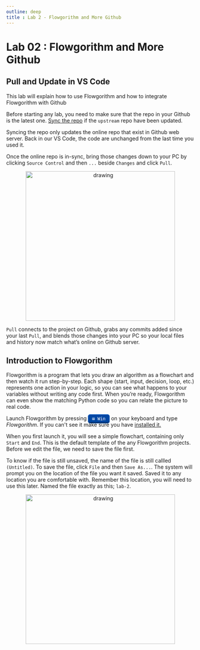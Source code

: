 ```yaml
---
outline: deep
title : Lab 2 - Flowgorithm and More Github
---
```


# Lab 02 : Flowgorithm and More Github

## Pull and Update in VS Code

This lab will explain how to use Flowgorithm and how to integrate Flowgorithm with Github

Before starting any lab, you need to make sure that the repo in your Github is the latest one. [Sync the repo](./lab-01.md#syncing-fork) if the `upstream` repo have been updated.

Syncing the repo only updates the online repo that exist in Github web server. Back in our VS Code, the code are unchanged from the last time you used it. 

Once the online repo is in-sync, bring those changes down to your PC by clicking `Source Control` and then `...` beside `Changes` and click `Pull`.

<p align="center">
    <img src="/public/labs/lab-02/lab-2-1.png" alt="drawing" width="400"/>
</p>

`Pull` connects to the project on Github, grabs any commits added since your last `Pull`, and blends those changes into your PC so your local files and history now match what’s online on Github server.

## Introduction to Flowgorithm

Flowgorithm is a program that lets you draw an algorithm as a flowchart and then watch it run step-by-step. Each shape (start, input, decision, loop, etc.) represents one action in your logic, so you can see what happens to your variables without writing any code first. When you’re ready, Flowgorithm can even show the matching Python code so you can relate the picture to real code.

Launch Flowgorithm by pressing <kbd style="color:#fff;background:#0047A3;border:1px solid #0060CC;padding:4px 10px;border-radius:6px;box-shadow:inset 0 -2px 0 rgba(0,0,0,.45),0 1px 3px rgba(0,0,0,.25);font-size:.85em;line-height:1;user-select:none;">⊞ Win</kbd> on your keyboard and type *Flowgorithm*. If you can't see it make sure you have [installed it.](/installations/flowgorithm)

When you first launch it, you will see a simple flowchart, containing only `Start` and `End`. This is the default template of the any Flowgorithm projects. Before we edit the file, we need to save the file first.

To know if the file is still unsaved, the name of the file is still callled `(Untitled)`. To save the file, click `File` and then `Save As...`. The system will prompt you on the location of the file you want it saved. Saved it to any location you are comfortable with. Remember this location, you will need to use this later. Named the file exactly as this; `lab-2`.

<p align="center">
    <img src="/public/labs/lab-02/lab-2-2.png" alt="drawing" width="400"/>
</p>

<!-- 

## Using Github Actions

GitHub Actions is a built-in tool inside GitHub that can automatically run tasks for you, like checking your code, testing it, or uploading your project to a website.

You set up these tasks using a simple file written in YAML, where you describe what steps should happen and when.

For example, every time you push new code or create a pull request, GitHub Actions can automatically check your work to see if everything is correct.

This process is called a workflow, and it helps catch mistakes early, without you needing to run tests manually.

To set up your Github Actions, go to the `cp115-class-repo` in your Github account and go to the `Actions` tab. Click the `I understand my workflows, go ahead and enable them`. 

<p align="center">
    <img src="/public/labs/lab-02/lab-2-3.png" alt="drawing" width="600"/>
</p>

The direction for Github Actions have been set up in any file that have the `.yml file`. If you look into your repostiory right now, you will see that there are two `.yml` file, both of them are inside `.github/workflows` called `lab01-ci.yml` and `lab02-ci.yml`. The file name is quite explanatory. The first one is for the first lab and the second on is for the second lab.

Look into the `lab02-ci.yml`, you can see that the language is quite direct and can be understand easily. Don't worry too much about writing the workflow, for now, the workflow will be given to you.

## Using Flowgorithm with Github Action

Copy and paste the saved file from the [Flowgorithm](#introduction-to-flowgorithm) section earlier into `/labs/lab02/` directory of your repo using VS Code. Then commit and push the code. Refer back to the previous lab on how to do [commit and push](./lab-01.md#commit-and-push) if you doesnt remember how to.

When you push your changes to GitHub, a special process called a GitHub Actions workflow automatically runs in the background. Think of this as GitHub testing your work — just like an auto-checker.

After you push, go back to your repository on GitHub. You’ll notice a small orange circle beside your latest commit message

<p align="center">
    <img src="/public/labs/lab-02/lab-2-4.png" alt="drawing" width="600"/>
</p>

If there’s a mistake, the orange circle will change into a red cross. This means your submission didn’t pass the automated check, but don’t panic, you can fix it.

<p align="center">
    <img src="/public/labs/lab-02/lab-2-5.png" alt="drawing" width="600"/>
</p>

Click the `Actions` tab and click the latest workflow inside the `Actions`.

<p align="center">
    <img src="/public/labs/lab-02/lab-2-6.png" alt="drawing" width="600"/>
</p>


Inside the workflow, you’ll see a clear error message showing why it failed. This might say the file is missing, wrongly named, or contains something invalid.

### Successful Action Workflow <Badge type="tip" text="Task" />

Your task is to read the error message and correct the mistake based on the error. If the workflow is successfull, you should see a green tick next to your commit message.

<p align="center">
    <img src="/public/labs/lab-02/lab-2-7.png" alt="drawing" width="600"/>
</p>

-->